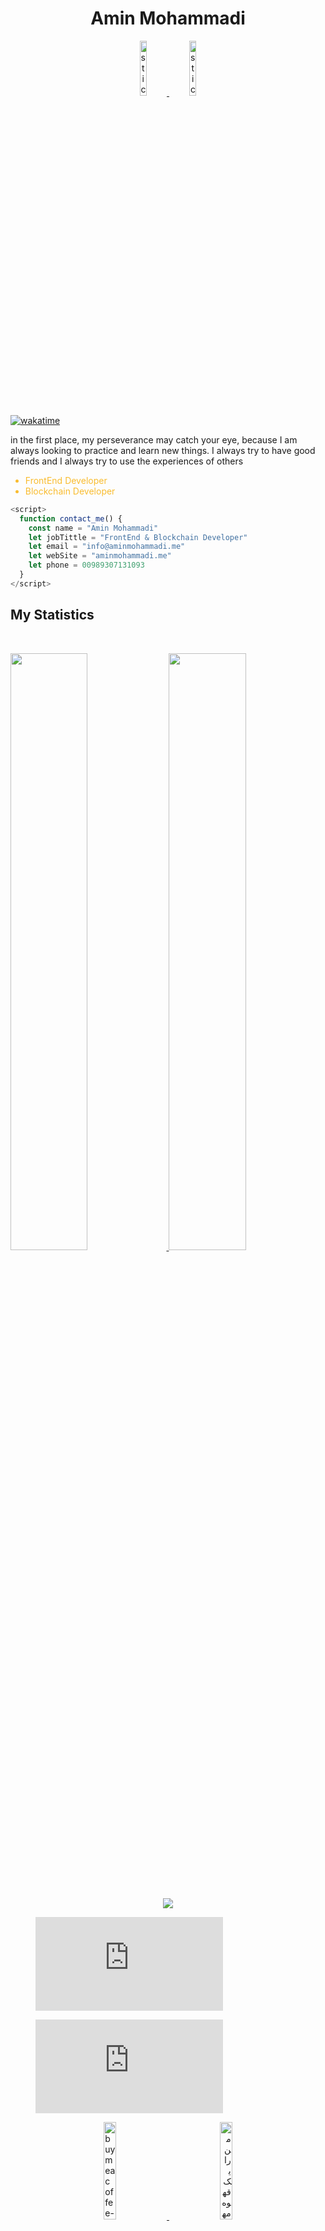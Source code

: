 <h1 align="center">
  <b>Amin Mohammadi</b>
</h1>


 <p align="center">
    <a href="https://aminmohammadi.me/">
      <img style="width: 15%;" src="https://aminmohammadi.me/github/sticker-hi.webp" alt="sticker">
      <img style="width: 15%;" src="https://aminmohammadi.me/github/sticker.webp" alt="sticker">
    </a>
  </p>


[![wakatime](https://wakatime.com/badge/user/1da6cff2-fbd7-4e58-938e-8736ad5df0f3.svg)](https://wakatime.com/@1da6cff2-fbd7-4e58-938e-8736ad5df0f3)

in the first place, my perseverance may catch your eye, because I am always looking to practice and learn new things. I always try to have good friends and I always try to use the experiences of others


<ul style="color: #f9bc2f !important">
            <li style="color: #f9bc2f !important">FrontEnd Developer</li>
            <li  style="color: #f9bc2f !important">Blockchain Developer</li>
          </ul>



```javascript
<script>
  function contact_me() {
    const name = "Amin Mohammadi"
    let jobTittle = "FrontEnd & Blockchain Developer"
    let email = "info@aminmohammadi.me"
    let webSite = "aminmohammadi.me"
    let phone = 00989307131093
  }
</script>
```


## My Statistics

<br/>
<p align="left">
  <a href="https://aminmohammadi.me/">
  <img width="49.5%" src="https://github-readme-stats.vercel.app/api?username=amineshon&show_icons=true&theme=gruvbox&hide_border=true" />
    <img width="49.5%" src="https://github-readme-streak-stats.herokuapp.com/?user=amineshon&theme=gruvbox&hide_border=true" />
  </a>
</p>
<br>
<br>
 <p align="center">
   <a href="https://wakatime.com"><img src="https://wakatime.com/share/@amineshon/264a6658-1789-4927-b2b6-c50fb695ce8a.png" /></a>
  </p>
    
<figure><embed src="https://wakatime.com/share/@amineshon/6e9a429a-d521-4b1e-8338-1d01ca142832.svg"></embed></figure>
<figure><embed src="https://wakatime.com/share/@amineshon/ebeb8ad8-a860-4e9f-aa63-68312b266c4f.svg"></embed></figure>

<p align="center">
   <a align="left" href="https://www.buymeacoffee.com/amineshon">
            <img style="width: 20%;" src="https://aminmohammadi.me/links/yellow-button-bmc_qr.png" alt="buymeacoffee-icon">
           </a>
            <a align="right" href="https://www.coffeebede.com/aminmohammadi">
                <img style="width: 20%;" src="https://coffeebede.ir/DashboardTemplateV2/app-assets/images/banner/default-yellow.svg" alt="من را یک قهوه مهمون کنید">
             </a>
  </p>
  <p align="center">
   <a align="left" href="https://www.buymeacoffee.com/amineshon">
            <img style="width: 20%;" src="https://aminmohammadi.me/links/bmc_qr.png" alt="buymeacoffee-icon">
           </a>
   <a align="left" href="https://www.buymeacoffee.com/amineshon">
            <img style="width: 20%;" src="https://s8.uupload.ir/files/download_fbl9.png" alt="buymeacoffee-icon">
           </a>
  </p>

  
  
  
